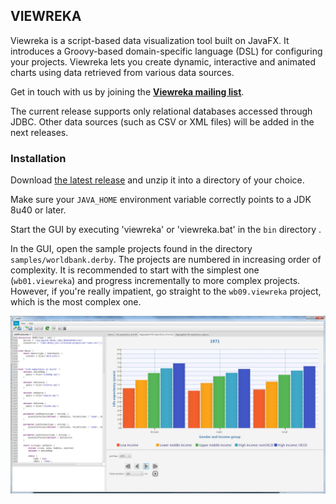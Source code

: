 ## VIEWREKA ##

Viewreka is a script-based data visualization tool built on JavaFX. It introduces a Groovy-based domain-specific language (DSL) for configuring your projects. Viewreka lets you create dynamic, interactive and animated charts using data retrieved from various data sources.

Get in touch with us by joining the **[Viewreka mailing list](https://groups.google.com/forum/#!forum/viewreka)**.

The current release supports only relational databases accessed through JDBC. Other data sources (such as CSV or XML files) will be added in the next releases.

### Installation ###

Download [the latest release](https://github.com/viewreka/viewreka/releases/download/v0.1/viewreka-0.1.0.zip) and unzip it into a directory of your choice.

Make sure your `JAVA_HOME` environment variable correctly points to a JDK 8u40 or later.

Start the GUI by executing 'viewreka' or 'viewreka.bat' in the `bin` directory .

In the GUI, open the sample projects found in the directory `samples/worldbank.derby`. The projects are numbered in increasing order of complexity. It is recommended to start with the simplest one (`wb01.viewreka`) and progress incrementally to more complex projects. However, if you're really impatient, go straight to the `wb09.viewreka` project, which is the most complex one.

![](https://github.com/viewreka/viewreka/raw/master/doc/img/screenshot.jpg)
